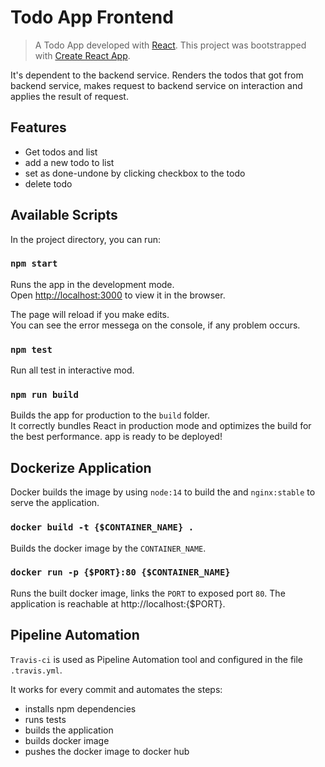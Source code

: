 # Todo App Frontend

> A Todo App developed with [React](https://github.com/facebook/react). This project was bootstrapped with [Create React App](https://github.com/facebook/create-react-app).

It's dependent to the backend service. Renders the todos that got from backend service, makes request to backend service on interaction and applies the result of request.

## Features

- Get todos and list
- add a new todo to list
- set as done-undone by clicking checkbox to the todo
- delete todo

## Available Scripts

In the project directory, you can run:

### `npm start`

Runs the app in the development mode.\
Open [http://localhost:3000](http://localhost:3000) to view it in the browser.

The page will reload if you make edits.\
You can see the error messega on the console, if any problem occurs.

### `npm test`

Run all test in interactive mod.

### `npm run build`

Builds the app for production to the `build` folder.\
It correctly bundles React in production mode and optimizes the build for the best performance.
app is ready to be deployed!

## Dockerize Application

Docker builds the image by using `node:14` to build the and `nginx:stable` to serve the application.

### `docker build -t {$CONTAINER_NAME} .`

Builds the docker image by the `CONTAINER_NAME`.

### `docker run -p {$PORT}:80 {$CONTAINER_NAME}`

Runs the built docker image, links the `PORT` to exposed port `80`. The application is reachable at http://localhost:{$PORT}.

## Pipeline Automation

`Travis-ci` is used as Pipeline Automation tool and configured in the file `.travis.yml`.

It works for every commit and automates the steps:

- installs npm dependencies
- runs tests
- builds the application
- builds docker image
- pushes the docker image to docker hub
